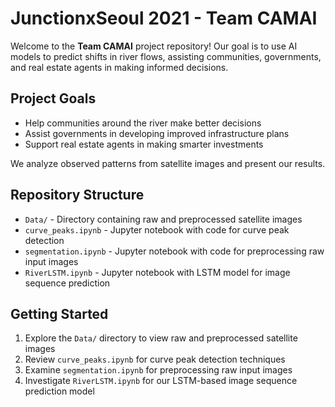 # JunctionxSeoul 2021 - Team CAMAI

Welcome to the **Team CAMAI** project repository! Our goal is to use AI models to predict shifts in river flows, assisting communities, governments, and real estate agents in making informed decisions.

## Project Goals

- Help communities around the river make better decisions
- Assist governments in developing improved infrastructure plans
- Support real estate agents in making smarter investments

We analyze observed patterns from satellite images and present our results.

## Repository Structure

- `Data/` - Directory containing raw and preprocessed satellite images
- `curve_peaks.ipynb` - Jupyter notebook with code for curve peak detection
- `segmentation.ipynb` - Jupyter notebook with code for preprocessing raw input images
- `RiverLSTM.ipynb` - Jupyter notebook with LSTM model for image sequence prediction

## Getting Started

1. Explore the `Data/` directory to view raw and preprocessed satellite images
2. Review `curve_peaks.ipynb` for curve peak detection techniques
3. Examine `segmentation.ipynb` for preprocessing raw input images
4. Investigate `RiverLSTM.ipynb` for our LSTM-based image sequence prediction model
